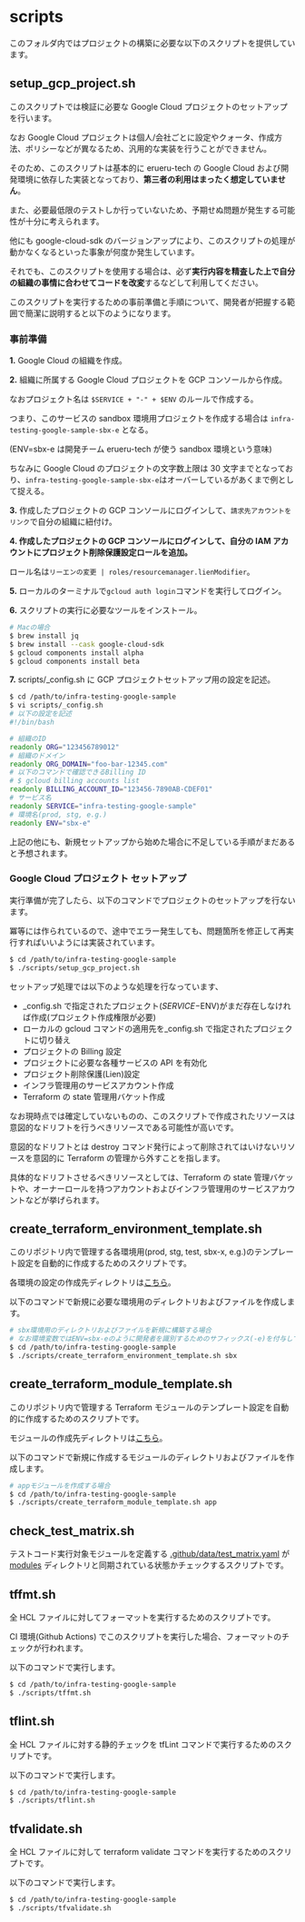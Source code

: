 # scripts

このフォルダ内ではプロジェクトの構築に必要な以下のスクリプトを提供しています。

## setup_gcp_project.sh

このスクリプトでは検証に必要な Google Cloud プロジェクトのセットアップを行います。

なお Google Cloud プロジェクトは個人/会社ごとに設定やクォータ、作成方法、ポリシーなどが異なるため、汎用的な実装を行うことができません。

そのため、このスクリプトは基本的に erueru-tech の Google Cloud および開発環境に依存した実装となっており、**第三者の利用はまったく想定していません**。

また、必要最低限のテストしか行っていないため、予期せぬ問題が発生する可能性が十分に考えられます。

他にも google-cloud-sdk のバージョンアップにより、このスクリプトの処理が動かなくなるといった事象が何度か発生しています。

それでも、このスクリプトを使用する場合は、必ず**実行内容を精査した上で自分の組織の事情に合わせてコードを改変**するなどして利用してください。

このスクリプトを実行するための事前準備と手順について、開発者が把握する範囲で簡潔に説明すると以下のようになります。

### 事前準備

**1\.** Google Cloud の組織を作成。

**2\.** 組織に所属する Google Cloud プロジェクトを GCP コンソールから作成。

なおプロジェクト名は `$SERVICE + "-" + $ENV` のルールで作成する。

つまり、このサービスの sandbox 環境用プロジェクトを作成する場合は `infra-testing-google-sample-sbx-e` となる。

(ENV=sbx-e は開発チーム erueru-tech が使う sandbox 環境という意味)

ちなみに Google Cloud のプロジェクトの文字数上限は 30 文字までとなっており、`infra-testing-google-sample-sbx-e`はオーバーしているがあくまで例として捉える。

**3\.** 作成したプロジェクトの GCP コンソールにログインして、`請求先アカウントをリンク`で自分の組織に紐付け。

**4\. 作成したプロジェクトの GCP コンソールにログインして、自分の IAM アカウントにプロジェクト削除保護設定ロールを追加。**

ロール名は`リーエンの変更 | roles/resourcemanager.lienModifier`。

**5\.** ローカルのターミナルで`gcloud auth login`コマンドを実行してログイン。

**6\.** スクリプトの実行に必要なツールをインストール。

```bash
# Macの場合
$ brew install jq
$ brew install --cask google-cloud-sdk
$ gcloud components install alpha
$ gcloud components install beta
```

**7\.** scripts/\_config.sh に GCP プロジェクトセットアップ用の設定を記述。

```bash
$ cd /path/to/infra-testing-google-sample
$ vi scripts/_config.sh
# 以下の設定を記述
#!/bin/bash

# 組織のID
readonly ORG="123456789012"
# 組織のドメイン
readonly ORG_DOMAIN="foo-bar-12345.com"
# 以下のコマンドで確認できるBilling ID
# $ gcloud billing accounts list
readonly BILLING_ACCOUNT_ID="123456-7890AB-CDEF01"
# サービス名
readonly SERVICE="infra-testing-google-sample"
# 環境名(prod, stg, e.g.)
readonly ENV="sbx-e"
```

上記の他にも、新規セットアップから始めた場合に不足している手順がまだあると予想されます。

### Google Cloud プロジェクト セットアップ

実行準備が完了したら、以下のコマンドでプロジェクトのセットアップを行ないます。

冪等には作られているので、途中でエラー発生しても、問題箇所を修正して再実行すればいいようには実装されています。

```bash
$ cd /path/to/infra-testing-google-sample
$ ./scripts/setup_gcp_project.sh
```

セットアップ処理では以下のような処理を行なっています、

- \_config.sh で指定されたプロジェクト($SERVICE-$ENV)がまだ存在しなければ作成(プロジェクト作成権限が必要)
- ローカルの gcloud コマンドの適用先を\_config.sh で指定されたプロジェクトに切り替え
- プロジェクトの Billing 設定
- プロジェクトに必要な各種サービスの API を有効化
- プロジェクト削除保護(Lien)設定
- インフラ管理用のサービスアカウント作成
- Terraform の state 管理用バケット作成

なお現時点では確定していないものの、このスクリプトで作成されたリソースは意図的なドリフトを行うべきリソースである可能性が高いです。

意図的なドリフトとは destroy コマンド発行によって削除されてはいけないリソースを意図的に Terraform の管理から外すことを指します。

具体的なドリフトさせるべきリソースとしては、Terraform の state 管理バケットや、オーナーロールを持つアカウントおよびインフラ管理用のサービスアカウントなどが挙げられます。

## create_terraform_environment_template.sh

このリポジトリ内で管理する各環境用(prod, stg, test, sbx-x, e.g.)のテンプレート設定を自動的に作成するためのスクリプトです。

各環境の設定の作成先ディレクトリは[こちら](../terraform/environments/)。

以下のコマンドで新規に必要な環境用のディレクトリおよびファイルを作成します。

```bash
# sbx環境用のディレクトリおよびファイルを新規に構築する場合
# なお環境変数ではENV=sbx-eのように開発者を識別するためのサフィックス(-e)を付与していたが、ディレクトリ名はsbxになる
$ cd /path/to/infra-testing-google-sample
$ ./scripts/create_terraform_environment_template.sh sbx
```

## create_terraform_module_template.sh

このリポジトリ内で管理する Terraform モジュールのテンプレート設定を自動的に作成するためのスクリプトです。

モジュールの作成先ディレクトリは[こちら](../terraform/modules/)。

以下のコマンドで新規に作成するモジュールのディレクトリおよびファイルを作成します。

```bash
# appモジュールを作成する場合
$ cd /path/to/infra-testing-google-sample
$ ./scripts/create_terraform_module_template.sh app
```

## check_test_matrix.sh

テストコード実行対象モジュールを定義する [.github/data/test_matrix.yaml](../.github/data/test_matrix.yaml) が [modules](../terraform/modules/) ディレクトリと同期されている状態かチェックするスクリプトです。

## tffmt.sh

全 HCL ファイルに対してフォーマットを実行するためのスクリプトです。

CI 環境(Github Actions) でこのスクリプトを実行した場合、フォーマットのチェックが行われます。

以下のコマンドで実行します。

```bash
$ cd /path/to/infra-testing-google-sample
$ ./scripts/tffmt.sh
```

## tflint.sh

全 HCL ファイルに対する静的チェックを tfLint コマンドで実行するためのスクリプトです。

以下のコマンドで実行します。

```bash
$ cd /path/to/infra-testing-google-sample
$ ./scripts/tflint.sh
```

## tfvalidate.sh

全 HCL ファイルに対して terraform validate コマンドを実行するためのスクリプトです。

以下のコマンドで実行します。

```bash
$ cd /path/to/infra-testing-google-sample
$ ./scripts/tfvalidate.sh
```
